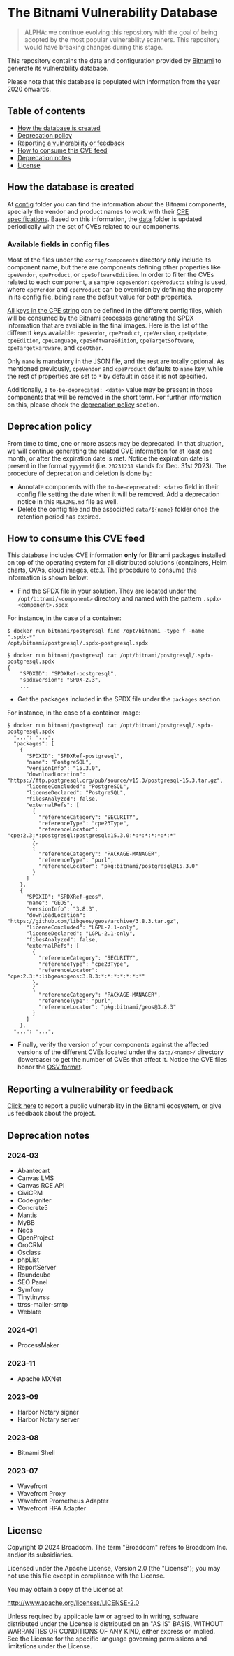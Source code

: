 # The Bitnami Vulnerability Database

> ALPHA: we continue evolving this repository with the goal of being adopted by the most popular vulnerability scanners. This repository would have breaking changes during this stage.

This repository contains the data and configuration provided by [Bitnami](https://bitnami.com) to generate its vulnerability database.

Please note that this database is populated with information from the year 2020 onwards.

## Table of contents

- [How the database is created](#how-the-database-is-created)
- [Deprecation policy](#deprecation-policy)
- [Reporting a vulnerability or feedback](#reporting-a-vulnerability-or-feedback)
- [How to consume this CVE feed](#how-to-consume-this-cve-feed)
- [Deprecation notes](#deprecation-notes)
- [License](#license)

## How the database is created

At [config](config) folder you can find the information about the Bitnami components, specially the vendor and product names to work with their [CPE specifications](https://cpe.mitre.org/specification/). Based on this information, the [data](data) folder is updated periodically with the set of CVEs related to our components.

### Available fields in config files

Most of the files under the `config/components` directory only include its component name, but there are components defining other properties like `cpeVendor`, `cpeProduct`, or `cpeSoftwareEdition`. In order to filter the CVEs related to each component, a sample `:cpeVendor:cpeProduct:` string is used, where `cpeVendor` and `cpeProduct` can be overriden by defining the property in its config file, being `name` the default value for both properties.

[All keys in the CPE string](https://cpe.mitre.org/specification/) can be defined in the different config files, which will be consumed by the Bitnami processes generating the SPDX information that are available in the final images. Here is the list of the different keys available: `cpeVendor`, `cpeProduct`, `cpeVersion`, `cpeUpdate`, `cpeEdition`, `cpeLanguage`, `cpeSoftwareEdition`, `cpeTargetSoftware`, `cpeTargetHardware`, and `cpeOther`.

Only `name` is mandatory in the JSON file, and the rest are totally optional. As mentioned previously, `cpeVendor` and `cpeProduct` defaults to `name` key, while the rest of properties are set to `*` by default in case it is not specified.

Additionally, a `to-be-deprecated: <date>` value may be present in those components that will be removed in the short term. For further information on this, please check the [deprecation policy](#deprecation-policy) section.

## Deprecation policy

From time to time, one or more assets may be deprecated. In that situation, we will continue generating the related CVE information for at least one month, or after the expiration date is met. Notice the expiration date is present in the format `yyyymmdd` (i.e. `20231231` stands for Dec. 31st 2023). The procedure of deprecation and deletion is done by:

- Annotate components with the `to-be-deprecated: <date>` field in their config file setting the date when it will be removed. Add a deprecation notice in this `README.md` file as well.
- Delete the config file and the associated `data/${name}` folder once the retention period has expired.

## How to consume this CVE feed

This database includes CVE information **only** for Bitnami packages installed on top of the operating system for all distributed solutions (containers, Helm charts, OVAs, cloud images, etc.). The procedure to consume this information is shown below:

- Find the SPDX file in your solution. They are located under the `/opt/bitnami/<component>` directory and named with the pattern `.spdx-<component>.spdx`

For instance, in the case of a container:

```console
$ docker run bitnami/postgresql find /opt/bitnami -type f -name ".spdx-*"
/opt/bitnami/postgresql/.spdx-postgresql.spdx

$ docker run bitnami/postgresql cat /opt/bitnami/postgresql/.spdx-postgresql.spdx
{
    "SPDXID": "SPDXRef-postgresql",
    "spdxVersion": "SPDX-2.3",
    ...
```

- Get the packages included in the SPDX file under the `packages` section.

For instance, in the case of a container image:

```console
$ docker run bitnami/postgresql cat /opt/bitnami/postgresql/.spdx-postgresql.spdx
  "...": "...",
  "packages": [
    {
      "SPDXID": "SPDXRef-postgresql",
      "name": "PostgreSQL",
      "versionInfo": "15.3.0",
      "downloadLocation": "https://ftp.postgresql.org/pub/source/v15.3/postgresql-15.3.tar.gz",
      "licenseConcluded": "PostgreSQL",
      "licenseDeclared": "PostgreSQL",
      "filesAnalyzed": false,
      "externalRefs": [
        {
          "referenceCategory": "SECURITY",
          "referenceType": "cpe23Type",
          "referenceLocator": "cpe:2.3:*:postgresql:postgresql:15.3.0:*:*:*:*:*:*:*"
        },
        {
          "referenceCategory": "PACKAGE-MANAGER",
          "referenceType": "purl",
          "referenceLocator": "pkg:bitnami/postgresql@15.3.0"
        }
      ]
    },
    {
      "SPDXID": "SPDXRef-geos",
      "name": "GEOS",
      "versionInfo": "3.8.3",
      "downloadLocation": "https://github.com/libgeos/geos/archive/3.8.3.tar.gz",
      "licenseConcluded": "LGPL-2.1-only",
      "licenseDeclared": "LGPL-2.1-only",
      "filesAnalyzed": false,
      "externalRefs": [
        {
          "referenceCategory": "SECURITY",
          "referenceType": "cpe23Type",
          "referenceLocator": "cpe:2.3:*:libgeos:geos:3.8.3:*:*:*:*:*:*:*"
        },
        {
          "referenceCategory": "PACKAGE-MANAGER",
          "referenceType": "purl",
          "referenceLocator": "pkg:bitnami/geos@3.8.3"
        }
      ]
    },
  "...": "...",
```

- Finally, verify the version of your components against the affected versions of the different CVEs located under the `data/<name>/` directory (lowercase) to get the number of CVEs that affect it. Notice the CVE files honor the [OSV format](https://ossf.github.io/osv-schema).

## Reporting a vulnerability or feedback

[Click here](https://github.com/bitnami/vulndb/issues/new/choose) to report a public vulnerability in the Bitnami ecosystem, or give us feedback about the project.

## Deprecation notes

### 2024-03

- Abantecart
- Canvas LMS
- Canvas RCE API
- CiviCRM
- Codeigniter
- Concrete5
- Mantis
- MyBB
- Neos
- OpenProject
- OroCRM
- Osclass
- phpList
- ReportServer
- Roundcube
- SEO Panel
- Symfony
- Tinytinyrss
- ttrss-mailer-smtp
- Weblate

### 2024-01

- ProcessMaker

### 2023-11

- Apache MXNet

### 2023-09

- Harbor Notary signer
- Harbor Notary server

### 2023-08

- Bitnami Shell

### 2023-07

- Wavefront
- Wavefront Proxy
- Wavefront Prometheus Adapter
- Wavefront HPA Adapter

## License

Copyright &copy; 2024 Broadcom. The term "Broadcom" refers to Broadcom Inc. and/or its subsidiaries.

Licensed under the Apache License, Version 2.0 (the "License"); you may not use this file except in compliance with the License.

You may obtain a copy of the License at

<http://www.apache.org/licenses/LICENSE-2.0>

Unless required by applicable law or agreed to in writing, software distributed under the License is distributed on an "AS IS" BASIS, WITHOUT WARRANTIES OR CONDITIONS OF ANY KIND, either express or implied.
See the License for the specific language governing permissions and limitations under the License.
